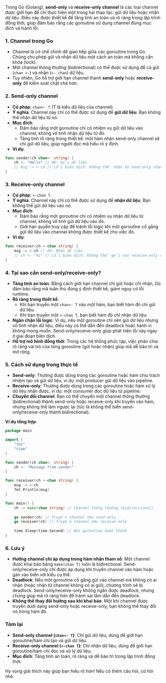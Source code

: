 Trong Go (Golang), **send-only** và **receive-only channel** là các loại channel được giới hạn để chỉ thực hiện một trong hai thao tác: gửi dữ liệu hoặc nhận dữ liệu. Điều này được thiết kế để tăng tính an toàn và rõ ràng trong lập trình đồng thời, giúp đảm bảo rằng các goroutine sử dụng channel đúng mục đích và tránh lỗi.

### 1. **Channel trong Go**
- Channel là cơ chế chính để giao tiếp giữa các goroutine trong Go. Chúng cho phép gửi và nhận dữ liệu một cách an toàn mà không cần khóa (lock).
- Một channel thông thường (bidirectional) có thể được sử dụng để cả gửi (`chan <-`) và nhận (`<- chan`) dữ liệu.
- Tuy nhiên, Go hỗ trợ giới hạn channel thành **send-only** hoặc **receive-only** để kiểm soát chặt chẽ hơn.

### 2. **Send-only channel**
- **Cú pháp**: `chan<- T` (T là kiểu dữ liệu của channel).
- **Ý nghĩa**: Channel này chỉ có thể được sử dụng để **gửi dữ liệu**. Bạn không thể nhận dữ liệu từ nó.
- **Mục đích**:
  - Đảm bảo rằng một goroutine chỉ có nhiệm vụ gửi dữ liệu vào channel, không vô tình nhận dữ liệu từ đó.
  - Tăng tính rõ ràng trong thiết kế: một hàm nhận send-only channel sẽ chỉ gửi dữ liệu, giúp người đọc mã hiểu rõ ý định.
- **Ví dụ**:
```go
func sender(ch chan<- string) {
    ch <- "Hello" // OK: Gửi dữ liệu
    // msg := <-ch // Lỗi biên dịch: không thể nhận từ send-only channel
}
```

### 3. **Receive-only channel**
- **Cú pháp**: `<-chan T`.
- **Ý nghĩa**: Channel này chỉ có thể được sử dụng để **nhận dữ liệu**. Bạn không thể gửi dữ liệu vào nó.
- **Mục đích**:
  - Đảm bảo rằng một goroutine chỉ có nhiệm vụ nhận dữ liệu từ channel, không vô tình gửi dữ liệu vào đó.
  - Giới hạn quyền truy cập để tránh lỗi logic khi một goroutine cố gắng gửi dữ liệu vào channel không được thiết kế cho việc đó.
- **Ví dụ**:
```go
func receiver(ch <-chan string) {
    msg := <-ch // OK: Nhận dữ liệu
    // ch <- "Hi" // Lỗi biên dịch: không thể gửi vào receive-only channel
}
```

### 4. **Tại sao cần send-only/receive-only?**
- **Tăng tính an toàn**: Bằng cách giới hạn channel chỉ gửi hoặc chỉ nhận, Go đảm bảo rằng mã tuân thủ đúng ý định thiết kế, giảm nguy cơ lỗi runtime.
- **Rõ ràng trong thiết kế**:
  - Khi bạn truyền một `chan<- T` vào một hàm, bạn biết hàm đó chỉ gửi dữ liệu.
  - Khi bạn truyền một `<-chan T`, bạn biết hàm đó chỉ nhận dữ liệu.
- **Ngăn chặn lỗi logic**: Ví dụ, nếu một goroutine chỉ nên gửi dữ liệu nhưng vô tình nhận dữ liệu, điều này có thể dẫn đến deadlock hoặc hành vi không mong muốn. Send-only/receive-only giúp phát hiện lỗi này ngay ở giai đoạn biên dịch.
- **Hỗ trợ mô hình đồng thời**: Trong các hệ thống phức tạp, việc phân chia rõ ràng vai trò của từng goroutine (gửi hoặc nhận) giúp mã dễ bảo trì và mở rộng.

### 5. **Cách sử dụng trong thực tế**
- **Send-only**: Thường được dùng trong các goroutine hoặc hàm chịu trách nhiệm tạo và gửi dữ liệu, ví dụ: một producer gửi dữ liệu vào pipeline.
- **Receive-only**: Thường được dùng trong các goroutine hoặc hàm xử lý dữ liệu nhận được, ví dụ: một consumer đọc dữ liệu từ pipeline.
- **Chuyển đổi channel**: Bạn có thể chuyển một channel thông thường (bidirectional) thành send-only hoặc receive-only khi truyền vào hàm, nhưng không thể làm ngược lại (tức là không thể biến send-only/receive-only thành bidirectional).

**Ví dụ tổng hợp**:
```go
package main

import (
    "fmt"
    "time"
)

func sender(ch chan<- string) {
    ch <- "Message from sender"
}

func receiver(ch <-chan string) {
    msg := <-ch
    fmt.Println(msg)
}

func main() {
    ch := make(chan string) // Channel thông thường (bidirectional)
    
    go sender(ch) // Truyền channel như send-only
    go receiver(ch) // Truyền channel như receive-only
    
    time.Sleep(time.Second) // Đợi goroutine hoàn thành
}
```

### 6. **Lưu ý**
- **Hướng channel chỉ áp dụng trong hàm nhận tham số**: Một channel được khai báo bằng `make(chan T)` luôn là bidirectional. Send-only/receive-only chỉ được áp dụng khi truyền channel vào hàm hoặc gán vào biến với kiểu cụ thể.
- **Deadlock**: Nếu một goroutine cố gắng gửi vào channel mà không có ai nhận (hoặc nhận từ channel không có ai gửi), chương trình sẽ bị deadlock. Send-only/receive-only không ngăn được deadlock, nhưng chúng giúp mã rõ ràng hơn để tránh sai lầm dẫn đến deadlock.
- **Không thể thay đổi hướng sau khi khai báo**: Một khi channel được truyền dưới dạng send-only hoặc receive-only, bạn không thể thay đổi nó trong hàm đó.

### Tóm lại
- **Send-only channel (`chan<- T`)**: Chỉ gửi dữ liệu, dùng để giới hạn goroutine/hàm chỉ tạo và gửi dữ liệu.
- **Receive-only channel (`<-chan T`)**: Chỉ nhận dữ liệu, dùng để giới hạn goroutine/hàm chỉ đọc và xử lý dữ liệu.
- **Mục đích**: Tăng tính an toàn, rõ ràng và dễ bảo trì trong lập trình đồng thời.

Hy vọng giải thích này giúp bạn hiểu rõ hơn! Nếu có thêm câu hỏi, cứ hỏi nhé.
